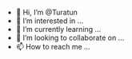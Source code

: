 - 👋 Hi, I’m @Turatun
- 👀 I’m interested in ...
- 🌱 I’m currently learning ...
- 💞️ I’m looking to collaborate on ...
- 📫 How to reach me ...

<!---
Turatun/Turatun is a ✨ special ✨ repository because its `README.md` (this file) appears on your GitHub profile.
You can click the Preview link to take a look at your changes.
--->
